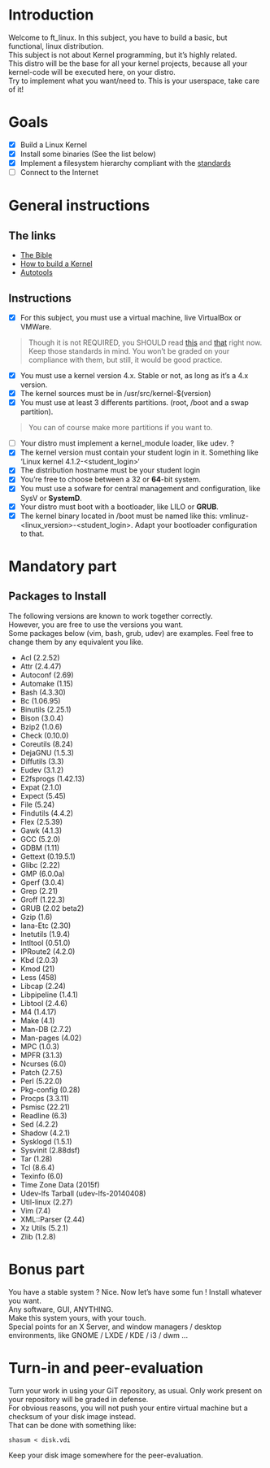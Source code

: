 # Introduction

Welcome to ft_linux. In this subject, you have to build a basic, but functional, linux
distribution. \
This subject is not about Kernel programming, but it’s highly related. \
This distro will be the base for all your kernel projects, because all your kernel-code will
be executed here, on your distro. \
Try to implement what you want/need to. This is your userspace, take care of it!

# Goals

- [x] Build a Linux Kernel
- [x] Install some binaries (See the list below)
- [x] Implement a filesystem hierarchy compliant with the [standards](http://refspecs.linuxfoundation.org/FHS_3.0/fhs/index.html)
- [ ] Connect to the Internet

# General instructions

## The links

- [The Bible](http://www.linuxfromscratch.org/lfs/view/stable/index.html)
- [How to build a Kernel](https://old-en.opensuse.org/Configure,_Build_and_Install_a_Custom_Linux_Kernel)
- [Autotools](https://www.gnu.org/software/automake/manual/html_node/index.html#SEC_Contents)

## Instructions

- [x] For this subject, you must use a virtual machine, live VirtualBox or VMWare.
> Though it is not REQUIRED, you SHOULD read [this](https://pubs.opengroup.org/onlinepubs/9699919799/) and [that](http://refspecs.linuxfoundation.org/lsb.shtml) right now.
> Keep those standards in mind. You won’t be graded on your compliance with them, but still, it would be good practice.
- [x] You must use a kernel version 4.x. Stable or not, as long as it’s a 4.x version.
- [x] The kernel sources must be in /usr/src/kernel-\$(version)
- [x] You must use at least 3 differents partitions. (root, /boot and a swap partition).
> You can of course make more partitions if you want to.
- [ ] Your distro must implement a kernel_module loader, like udev. ?
- [x] The kernel version must contain your student login in it. Something like ‘Linux kernel 4.1.2-<student_login>‘
- [x] The distribution hostname must be your student login
- [x] You’re free to choose between a 32 or **64**-bit system.
- [x] You must use a sofware for central management and configuration, like SysV or **SystemD**.
- [x] Your distro must boot with a bootloader, like LILO or **GRUB**.
- [x] The kernel binary located in /boot must be named like this: vmlinuz-<linux_version>-<student_login>. Adapt your bootloader configuration to that.

# Mandatory part

## Packages to Install

The following versions are known to work together correctly. \
However, you are free to use the versions you want. \
Some packages below (vim, bash, grub, udev) are examples. Feel free to change them by any equivalent you like.

- Acl (2.2.52)
- Attr (2.4.47)
- Autoconf (2.69)
- Automake (1.15)
- Bash (4.3.30)
- Bc (1.06.95)
- Binutils (2.25.1)
- Bison (3.0.4)
- Bzip2 (1.0.6)
- Check (0.10.0)
- Coreutils (8.24)
- DejaGNU (1.5.3)
- Diffutils (3.3)
- Eudev (3.1.2)
- E2fsprogs (1.42.13)
- Expat (2.1.0)
- Expect (5.45)
- File (5.24)
- Findutils (4.4.2)
- Flex (2.5.39)
- Gawk (4.1.3)
- GCC (5.2.0)
- GDBM (1.11)
- Gettext (0.19.5.1)
- Glibc (2.22)
- GMP (6.0.0a)
- Gperf (3.0.4)
- Grep (2.21)
- Groff (1.22.3)
- GRUB (2.02 beta2)
- Gzip (1.6)
- Iana-Etc (2.30)
- Inetutils (1.9.4)
- Intltool (0.51.0)
- IPRoute2 (4.2.0)
- Kbd (2.0.3)
- Kmod (21)
- Less (458)
- Libcap (2.24)
- Libpipeline (1.4.1)
- Libtool (2.4.6)
- M4 (1.4.17)
- Make (4.1)
- Man-DB (2.7.2)
- Man-pages (4.02)
- MPC (1.0.3)
- MPFR (3.1.3)
- Ncurses (6.0)
- Patch (2.7.5)
- Perl (5.22.0)
- Pkg-config (0.28)
- Procps (3.3.11)
- Psmisc (22.21)
- Readline (6.3)
- Sed (4.2.2)
- Shadow (4.2.1)
- Sysklogd (1.5.1)
- Sysvinit (2.88dsf)
- Tar (1.28)
- Tcl (8.6.4)
- Texinfo (6.0)
- Time Zone Data (2015f)
- Udev-lfs Tarball (udev-lfs-20140408)
- Util-linux (2.27)
- Vim (7.4)
- XML::Parser (2.44)
- Xz Utils (5.2.1)
- Zlib (1.2.8)

# Bonus part

You have a stable system ? Nice. Now let’s have some fun ! Install whatever you want. \
Any software, GUI, ANYTHING. \
Make this system yours, with your touch. \
Special points for an X Server, and window managers / desktop environments, like GNOME / LXDE / KDE / i3 / dwm ...

# Turn-in and peer-evaluation

Turn your work in using your GiT repository, as usual. Only work present on your repository will be graded in defense. \
For obvious reasons, you will not push your entire virtual machine but a checksum of your disk image instead. \
That can be done with something like:

```
shasum < disk.vdi
```

Keep your disk image somewhere for the peer-evaluation.
